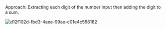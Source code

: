 Approach:
Extracting each digit of the number input then adding the digit to a sum.

![d12f102d-fbd3-4aee-99ae-c01e4c558182](https://github.com/user-attachments/assets/48b3ec1d-505a-43f5-b3d7-699e4b657583)
